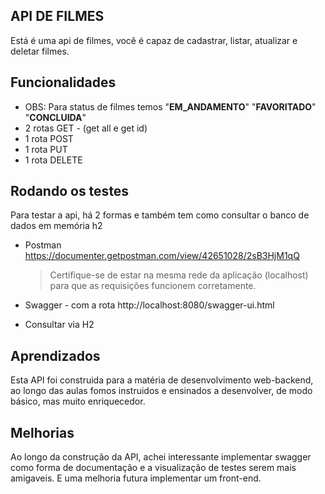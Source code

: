 ##                   API DE FILMES 
Está é uma api de filmes, você é capaz de cadastrar, listar, atualizar e deletar filmes.

## Funcionalidades
- OBS: Para status de filmes temos "**EM_ANDAMENTO**" "**FAVORITADO**" "**CONCLUIDA**"
- 2 rotas GET - (get all e get id)
- 1 rota POST 
- 1 rota PUT 
- 1 rota DELETE


## Rodando os testes

Para testar a api, há 2 formas e também tem como consultar o banco de dados em memória h2
 
- Postman
 https://documenter.getpostman.com/view/42651028/2sB3HjM1qQ
    > Certifique-se de estar na mesma rede da aplicação (localhost) para que as requisições funcionem corretamente.

- Swagger - com a rota http://localhost:8080/swagger-ui.html
- Consultar via H2






## Aprendizados

Esta API foi construida para a matéria de desenvolvimento web-backend, ao longo das aulas fomos instruidos e ensinados a desenvolver, de modo básico, mas muito enriquecedor.



## Melhorias

Ao longo da construção da API, achei interessante implementar swagger como forma de documentação e a visualização de testes serem mais amigaveis. E uma melhoria futura implementar um front-end.







